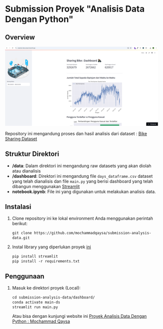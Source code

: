 # Submission Proyek "Analisis Data Dengan Python"


## Overview
[![Preview Hasil Analisis Data](https://raw.githubusercontent.com/mochammadqaysa/submission-analysis-data/refs/heads/main/preview.png "Preview Hasil Analisis Data")](https://analytical-data-project.streamlit.app/ "Preview Hasil Analisis Data")

Repository ini mengandung proses dan hasil analisis dari dataset : [Bike Sharing Dataset](https://www.kaggle.com/datasets/lakshmi25npathi/bike-sharing-dataset "Bike Sharing Dataset")

## Struktur Direktori

- **/data**: Dalam direktori ini mengandung raw datasets yang akan diolah atau dianalisis
- **/dashboard**: Direktori ini mengandung file `days_dataframe.csv` dataset yang telah dianalisis dan file `main.py` yang berisi dashboard yang telah dibangun menggunakan [Streamlit](https://streamlit.io/)
- **notebook.ipynb**: File ini yang digunakan untuk melakukan analisis data.

## Instalasi

1. Clone repository ini ke lokal environment Anda menggunakan perintah berikut:

   ```shell
   git clone https://github.com/mochammadqaysa/submission-analysis-data.git
   ```

2. Instal library yang diperlukan proyek [ini]("https://github.com/mochammadqaysa/submission-analysis-data.git")

    ```shell
    pip install streamlit
    pip install -r requirements.txt
    ```

## Penggunaan
1. Masuk ke direktori proyek (Local):

    ```shell
    cd submission-analysis-data/dashboard/
	conda activate main-ds
    streamlit run main.py
    ```
    Atau bisa dengan kunjungi website ini [Proyek Analisis Data Dengan Python : Mochammad Qaysa](https://analytical-data-project.streamlit.app/)

